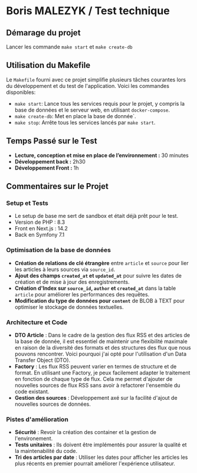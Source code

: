 # Boris MALEZYK / Test technique

## Démarage du projet 
Lancer les commande `make start` et `make create-db`

## Utilisation du Makefile

Le `Makefile` fourni avec ce projet simplifie plusieurs tâches courantes lors du développement et du test de l'application. Voici les commandes disponibles:

- `make start`: Lance tous les services requis pour le projet, y compris la base de données et le serveur web, en utilisant `docker-compose`.
- `make create-db`: Met en place la base de donnée`.
- `make stop`: Arrête tous les services lancés par `make start`.


## Temps Passé sur le Test

- **Lecture, conception et mise en place de l’environnement :** 30 minutes
- **Développement back :** 2h30
- **Développement Front :** 1h

## Commentaires sur le Projet

### Setup et Tests
- Le setup de base me sert de sandbox et était déjà prêt pour le test.
- Version de PHP : 8.3
- Front en Next.js : 14.2
- Back en Symfony 7.1

### Optimisation de la base de données
- **Création de relations de clé étrangère** entre `article` et `source` pour lier les articles à leurs sources via `source_id`.
- **Ajout des champs `created_at` et `updated_at`** pour suivre les dates de création et de mise à jour des enregistrements.
- **Création d'Index sur `source_id`, `author` et `created_at`** dans la table `article` pour améliorer les performances des requêtes.
- **Modification du type de données pour `content`** de BLOB à TEXT pour optimiser le stockage de données textuelles.

### Architecture et Code
- **DTO Article** : Dans le cadre de la gestion des flux RSS et des articles de la base de donnée, il est essentiel de maintenir une flexibilité maximale en raison de la diversité des formats et des structures des flux que nous pouvons rencontrer. Voici pourquoi j'ai opté pour l'utilisation d'un Data Transfer Object (DTO).
- **Factory** : Les flux RSS peuvent varier en termes de structure et de format. En utilisant une Factory, je peux facilement adapter le traitement en fonction de chaque type de flux. Cela me permet d'ajouter de nouvelles sources de flux RSS sans avoir à refactorer l'ensemble du code existant.
- **Gestion des sources** : Développement axé sur la facilité d'ajout de nouvelles sources de données.

### Pistes d'amélioration
- **Sécurité** : Revoir la création des container et la gestion de l'environement.
- **Tests unitaires** : Ils doivent être implémentés pour assurer la qualité et la maintenabilité du code.
- **Tri des articles par date** : Utiliser les dates pour afficher les articles les plus récents en premier pourrait améliorer l'expérience utilisateur.
